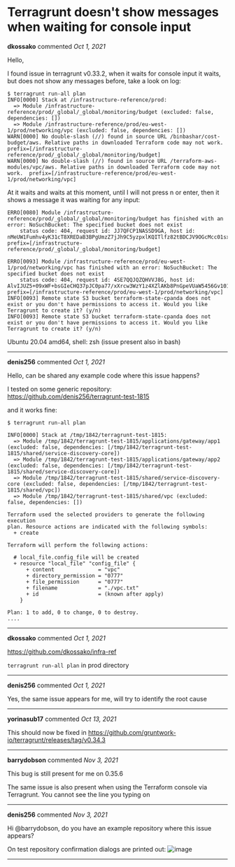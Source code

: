 # Terragrunt doesn't show messages when waiting for console input

**dkossako** commented *Oct 1, 2021*

Hello,

I found issue in terragrunt v0.33.2, when it waits for console input it waits, but does not show any messages before, take a look on log:

```
$ terragrunt run-all plan
INFO[0000] Stack at /infrastructure-reference/prod:
  => Module /infrastructure-reference/prod/_global/_global/monitoring/budget (excluded: false, dependencies: [])
  => Module /infrastructure-reference/prod/eu-west-1/prod/networking/vpc (excluded: false, dependencies: []) 
WARN[0000] No double-slash (//) found in source URL /binbashar/cost-budget/aws. Relative paths in downloaded Terraform code may not work.  prefix=[/infrastructure-reference/prod/_global/_global/monitoring/budget] 
WARN[0000] No double-slash (//) found in source URL /terraform-aws-modules/vpc/aws. Relative paths in downloaded Terraform code may not work.  prefix=[/infrastructure-reference/prod/eu-west-1/prod/networking/vpc] 
```
At it waits and waits at this moment, until I will not press n or enter, then it shows a message it was waiting for any input:
```
ERRO[0080] Module /infrastructure-reference/prod/_global/_global/monitoring/budget has finished with an error: NoSuchBucket: The specified bucket does not exist
	status code: 404, request id: JJ7QFCP1NASSD9GA, host id: nMeUW1Fumhv4yK31cT8XREDaB3BPgUmzZ7jJh9C5yzpxlKQITlfz82tBDCJV9OGcMcc01sxfvzk=  prefix=[/infrastructure-reference/prod/_global/_global/monitoring/budget] 

ERRO[0093] Module /infrastructure-reference/prod/eu-west-1/prod/networking/vpc has finished with an error: NoSuchBucket: The specified bucket does not exist
	status code: 404, request id: 4SE7QQJQZQHVVJ8G, host id: AlvIJUZ5+09xWF+bsGIeCHQ37pJC0pa77/xXrcw3WzY1z4XZlAKb8PnGpeVUaW5456Gv101R/50=  prefix=[/infrastructure-reference/prod/eu-west-1/prod/networking/vpc] 
INFO[0093] Remote state S3 bucket terraform-state-cpanda does not exist or you don't have permissions to access it. Would you like Terragrunt to create it? (y/n)  
INFO[0093] Remote state S3 bucket terraform-state-cpanda does not exist or you don't have permissions to access it. Would you like Terragrunt to create it? (y/n)
```

Ubuntu 20.04 amd64, shell: zsh (issue present also in bash)
<br />
***


**denis256** commented *Oct 1, 2021*

Hello, can be shared any example code where this issue happens?

I tested on some generic repository:
https://github.com/denis256/terragrunt-test-1815

and it works fine:
```
$ terragrunt run-all plan

INFO[0000] Stack at /tmp/1842/terragrunt-test-1815:
  => Module /tmp/1842/terragrunt-test-1815/applications/gateway/app1 (excluded: false, dependencies: [/tmp/1842/terragrunt-test-1815/shared/service-discovery-core])
  => Module /tmp/1842/terragrunt-test-1815/applications/gateway/app2 (excluded: false, dependencies: [/tmp/1842/terragrunt-test-1815/shared/service-discovery-core])
  => Module /tmp/1842/terragrunt-test-1815/shared/service-discovery-core (excluded: false, dependencies: [/tmp/1842/terragrunt-test-1815/shared/vpc])
  => Module /tmp/1842/terragrunt-test-1815/shared/vpc (excluded: false, dependencies: []) 

Terraform used the selected providers to generate the following execution
plan. Resource actions are indicated with the following symbols:
  + create

Terraform will perform the following actions:

  # local_file.config_file will be created
  + resource "local_file" "config_file" {
      + content              = "vpc"
      + directory_permission = "0777"
      + file_permission      = "0777"
      + filename             = "./vpc.txt"
      + id                   = (known after apply)
    }

Plan: 1 to add, 0 to change, 0 to destroy.
....
```

***

**dkossako** commented *Oct 1, 2021*

https://github.com/dkossako/infra-ref

`terragrunt run-all plan` in prod directory
***

**denis256** commented *Oct 1, 2021*

Yes, the same issue appears for me, will try to identify the root cause


***

**yorinasub17** commented *Oct 13, 2021*

This should now be fixed in https://github.com/gruntwork-io/terragrunt/releases/tag/v0.34.3
***

**barrydobson** commented *Nov 3, 2021*

This bug is still present for me on 0.35.6

The same issue is also present when using the Terraform console via Terragrunt. You cannot see the line you typing on
***

**denis256** commented *Nov 3, 2021*

Hi @barrydobson, do you have an example repository where this issue appears?

On test repository confirmation dialogs are printed out:
![image](https://user-images.githubusercontent.com/10694338/140109978-7df5523b-dfe3-4289-88ef-485c9988ff6b.png)

***

